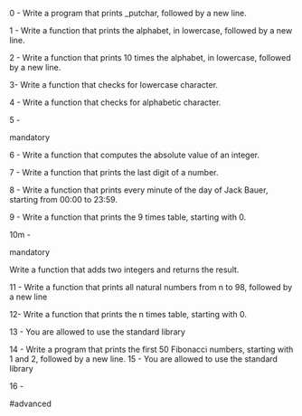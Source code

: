 0 - Write a program that prints _putchar, followed by a new line.

1 - Write a function that prints the alphabet, in lowercase, followed by a new line.

2 - Write a function that prints 10 times the alphabet, in lowercase, followed by a new line.

3- Write a function that checks for lowercase character.

4 - Write a function that checks for alphabetic character.

5 - 

mandatory

6 - Write a function that computes the absolute value of an integer.

7 - Write a function that prints the last digit of a number.

8 - Write a function that prints every minute of the day of Jack Bauer, starting from 00:00 to 23:59.

9 - Write a function that prints the 9 times table, starting with 0.

10m - 

mandatory

Write a function that adds two integers and returns the result.

11 - Write a function that prints all natural numbers from n to 98, followed by a new line

12- Write a function that prints the n times table, starting with 0.

13 - You are allowed to use the standard library

14 - Write a program that prints the first 50 Fibonacci numbers, starting with 1 and 2, followed by a new line.
15 - You are allowed to use the standard library

16 - 

#advanced

